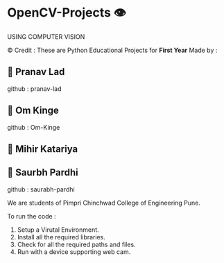 # OpenCV-Projects 👁 
USING COMPUTER VISION

© Credit  : 
These are Python Educational Projects for **First Year** Made by :
## 🧑 Pranav Lad 

github : pranav-lad
## 🧑 Om Kinge
github : Om-Kinge 
## 🧑 Mihir Katariya

## 🧑 Saurbh Pardhi
github : saurabh-pardhi

We are students of Pimpri Chinchwad College of Engineering Pune.

To run the code :
  1. Setup a Virutal Environment.
  2. Install all the required libraries.
  3. Check for all the required paths and files.
  4. Run with a device supporting web cam.
